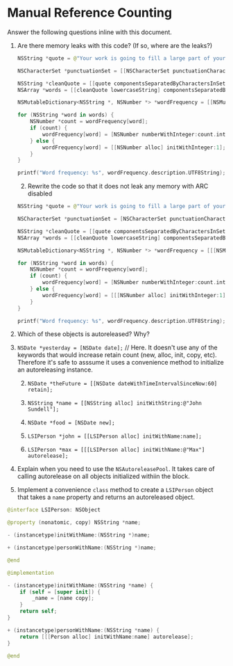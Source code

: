 # Manual Reference Counting

Answer the following questions inline with this document.

1. Are there memory leaks with this code? (If so, where are the leaks?)

	```swift
	NSString *quote = @"Your work is going to fill a large part of your life, and the only way to be truly satisfied is to do what you believe is great work. And the only way to do great work is to love what you do. If you haven't found it yet, keep looking. Don't settle. As with all matters of the heart, you'll know when you find it. - Steve Jobs";

    NSCharacterSet *punctuationSet = [[NSCharacterSet punctuationCharacterSet] retain]; // leak, adding an extra "retain" without calling release. 

    NSString *cleanQuote = [[quote componentsSeparatedByCharactersInSet:punctuationSet] componentsJoinedByString:@""]; //no alloc, copy, init, mutablecopy so no leak. Punctuationset's count goes up as it's been added to a set
	NSArray *words = [[cleanQuote lowercaseString] componentsSeparatedByString:@" "];   // No leak

    NSMutableDictionary<NSString *, NSNumber *> *wordFrequency = [[NSMutableDictionary alloc] init]; // Leak. No autorelease, no release further down.

	for (NSString *word in words) {
		NSNumber *count = wordFrequency[word];
		if (count) {
			wordFrequency[word] = [NSNumber numberWithInteger:count.integerValue + 1];
		} else {
            wordFrequency[word] = [[NSNumber alloc] initWithInteger:1]; // This is the only line in this loop that makes me raise an eyebrow. A new object is being initialized, but never released.
		}
	}

	printf("Word frequency: %s", wordFrequency.description.UTF8String);
	```

	2. Rewrite the code so that it does not leak any memory with ARC disabled
    ```swift
    NSString *quote = @"Your work is going to fill a large part of your life, and the only way to be truly satisfied is to do what you believe is great work. And the only way to do great work is to love what you do. If you haven't found it yet, keep looking. Don't settle. As with all matters of the heart, you'll know when you find it. - Steve Jobs";

    NSCharacterSet *punctuationSet = [NSCharacterSet punctuationCharacterSet];

    NSString *cleanQuote = [[quote componentsSeparatedByCharactersInSet:punctuationSet] componentsJoinedByString:@""];
    NSArray *words = [[cleanQuote lowercaseString] componentsSeparatedByString:@" "];

    NSMutableDictionary<NSString *, NSNumber *> *wordFrequency = [[[NSMutableDictionary alloc] init] autorelease];

    for (NSString *word in words) {
        NSNumber *count = wordFrequency[word];
        if (count) {
            wordFrequency[word] = [NSNumber numberWithInteger:count.integerValue + 1];
        } else {
            wordFrequency[word] = [[[NSNumber alloc] initWithInteger:1] autorelease];
        }
    }

    printf("Word frequency: %s", wordFrequency.description.UTF8String);
    ```

2. Which of these objects is autoreleased?  Why?

1. `NSDate *yesterday = [NSDate date];` // Here. It doesn't use any of the keywords that would increase retain count (new, alloc, init, copy, etc). Therefore it's safe to asssume it uses a convenience method to initialize an autoreleasing instance.
	
	2. `NSDate *theFuture = [[NSDate dateWithTimeIntervalSinceNow:60] retain];`
	
	3. `NSString *name = [[NSString alloc] initWithString:@"John Sundell"];`
	
	4. `NSDate *food = [NSDate new];`
	
	5. `LSIPerson *john = [[LSIPerson alloc] initWithName:name];`
	
	6. `LSIPerson *max = [[[LSIPerson alloc] initWithName:@"Max"] autorelease];`

3. Explain when you need to use the `NSAutoreleasePool`.
It takes care of calling autorelease on all objects initialized withiin the block.

4. Implement a convenience `class` method to create a `LSIPerson` object that takes a `name` property and returns an autoreleased object.

```swift
@interface LSIPerson: NSObject

@property (nonatomic, copy) NSString *name;

- (instancetype)initWithName:(NSString *)name;

+ (instancetype)personWithName:(NSString *)name;

@end

@implementation

- (instancetype)initWithName:(NSString *name) {
    if (self = [super init]) {
        _name = [name copy];
    }
    return self;
}

+ (instancetype)personWithName:(NSString *name) {
    return [[[Person alloc] initWithName:name] autorelease];
}

@end
```
